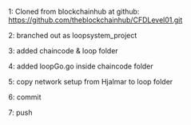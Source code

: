 1: Cloned from blockchainhub at github:
		https://github.com/theblockchainhub/CFDLevel01.git

2: branched out as loopsystem_project

3: added chaincode & loop folder

4: added loopGo.go inside chaincode folder

5: copy network setup from Hjalmar to loop folder

6: commit

7: push